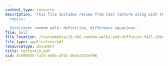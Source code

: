 ```yaml
---
content_type: resource
description: 'This file includes review from last lecture along with the following
  topics:

  Persistent random walk: definition, difference equations.'
file: null
file_location: /coursemedia/18-366-random-walks-and-diffusion-fall-2006/8c699d35fafdde8b4741d0aea231e706_lecture10.pdf
file_type: application/pdf
resourcetype: Document
title: lecture10.pdf
uid: 8c699d35-fafd-de8b-4741-d0aea231e706
---
```

